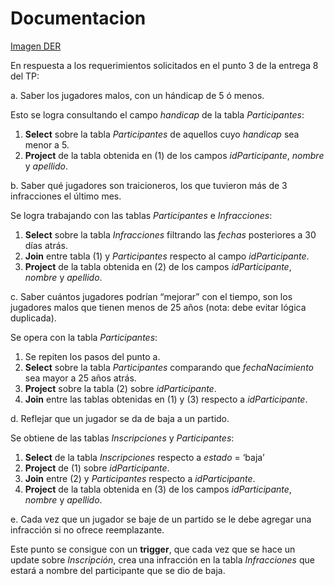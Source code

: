 Documentacion
=============

[Imagen DER](http://i.imgur.com/1WKKxRX.png)

En respuesta a los requerimientos solicitados en el punto 3 de la entrega 8 del TP:

a. Saber los jugadores malos, con un hándicap de 5 ó menos.

Esto se logra consultando el campo *handicap* de la tabla *Participantes*:
  1. **Select** sobre la tabla *Participantes* de aquellos cuyo *handicap* sea menor a 5.
  2. **Project** de la tabla obtenida en (1) de los campos *idParticipante*, *nombre* y *apellido*.


b. Saber qué jugadores son traicioneros, los que tuvieron más de 3 infracciones el último mes.

Se logra trabajando con las tablas *Participantes* e *Infracciones*:
  1. **Select** sobre la tabla *Infracciones* filtrando las *fechas* posteriores a 30 días atrás.
  2. **Join** entre tabla (1) y *Participantes* respecto al campo *idParticipante*.
  3. **Project** de la tabla obtenida en (2) de los campos *idParticipante*, *nombre* y *apellido*.


c. Saber cuántos jugadores podrían “mejorar” con el tiempo, son los jugadores malos que tienen menos de 25 años (nota: debe evitar lógica duplicada).

Se opera con la tabla *Participantes*:
  1. Se repiten los pasos del punto a.
  2. **Select** sobre la tabla *Participantes* comparando que *fechaNacimiento* sea mayor a 25 años atrás.
  3. **Project** sobre la tabla (2) sobre *idParticipante*.
  4. **Join** entre las tablas obtenidas en (1) y (3) respecto a *idParticipante*.


d. Reflejar que un jugador se da de baja a un partido.

Se obtiene de las tablas *Inscripciones* y *Participantes*:
  1. **Select** de la tabla *Inscripciones* respecto a *estado* = ‘baja’
  2. **Project** de (1) sobre *idParticipante*.
  3. **Join** entre (2) y *Participantes* respecto a *idParticipante*.
  4. **Project** de la tabla obtenida en (3) de los campos *idParticipante*, *nombre* y *apellido*.


e. Cada vez que un jugador se baje de un partido se le debe agregar una infracción si no ofrece reemplazante.

Este punto se consigue con un **trigger**, que cada vez que se hace un update sobre *Inscripción*, crea una infracción en la tabla *Infracciones* que estará a nombre del participante que se dio de baja.
